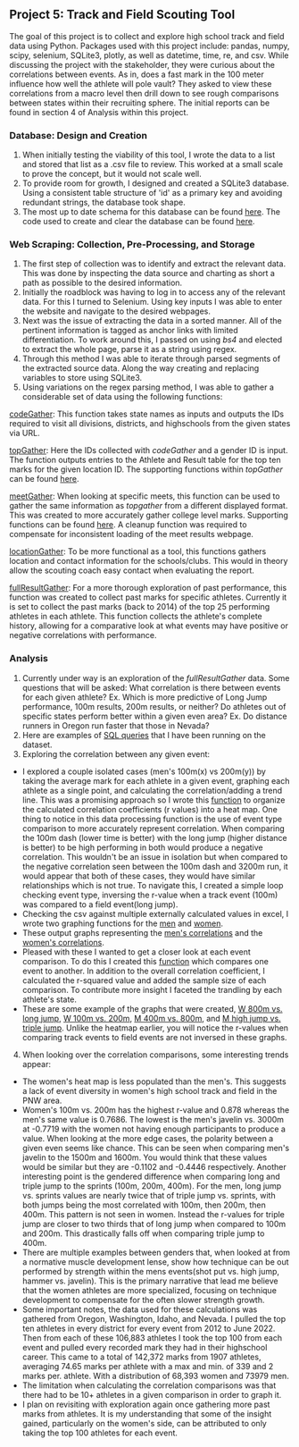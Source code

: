 ## Project 5: Track and Field Scouting Tool

The goal of this project is to collect and explore high school track and field data using Python. Packages used with this project include: pandas, numpy, scipy, selenium, SQLite3, plotly, as well as datetime, time, re, and csv. While discussing the project with the stakeholder, they were curious about the correlations between events. As in, does a fast mark in the 100 meter influence how well the athlete will pole vault? They asked to view these correlations from a macro level then drill down to see rough comparisons between states within their recruiting sphere. The initial reports can be found in section 4 of Analysis within this project.  

### **Database: Design and Creation**

1. When initially testing the viability of this tool, I wrote the data to a list and stored that list as a .csv file to review. This worked at a small scale to prove the concept, but it would not scale well.
2. To provide room for growth, I designed and created a SQLite3 database. Using a consistent table structure of 'id' as a primary key and avoiding redundant strings, the database took shape.
3. The most up to date schema for this database can be found [here](https://github.com/JamesWheeler4/James_Portfolio/blob/main/Proj_5%20Track%20and%20Field%20Scouting/APDB%20Schema%2004202022.pdf). The code used to create and clear the database can be found [here](https://github.com/JamesWheeler4/James_Portfolio/blob/main/Proj_5%20Track%20and%20Field%20Scouting/APDB.py).

### **Web Scraping: Collection, Pre-Processing, and Storage**

1. The first step of collection was to identify and extract the relevant data. This was done by inspecting the data source and charting as short a path as possible to the desired information.
2. Initially the roadblock was having to log in to access any of the relevant data. For this I turned to Selenium. Using key inputs I was able to enter the website and navigate to the desired webpages.
3. Next was the issue of extracting the data in a sorted manner. All of the pertinent information is tagged as anchor links with limited differentiation. To work around this, I passed on using *bs4* and elected to extract the whole page, parse it as a string using regex.
4. Through this method I was able to iterate through parsed segments of the extracted source data. Along the way creating and replacing variables to store using SQLite3.
5. Using variations on the regex parsing method, I was able to gather a considerable set of data using the following functions:
  
[codeGather](https://github.com/JamesWheeler4/James_Portfolio/blob/main/Proj_5%20Track%20and%20Field%20Scouting/codeGather.py): This function takes state names as inputs and outputs the IDs required to visit all divisions, districts, and highschools from the given states via URL. 
  
[topGather](https://github.com/JamesWheeler4/James_Portfolio/blob/main/Proj_5%20Track%20and%20Field%20Scouting/topGather.py): Here the IDs collected with *codeGather* and a gender ID is input. The function outputs entries to the Athlete and Result table for the top ten marks for the given location ID. The supporting functions within *topGather* can be found [here](https://github.com/JamesWheeler4/James_Portfolio/blob/main/Proj_5%20Track%20and%20Field%20Scouting/topGatherSup.py).
  
[meetGather](https://github.com/JamesWheeler4/James_Portfolio/blob/main/Proj_5%20Track%20and%20Field%20Scouting/meetGather.py): When looking at specific meets, this function can be used to gather the same information as *topgather* from a different displayed format. This was created to more accurately gather college level marks. Supporting functions can be found [here](https://github.com/JamesWheeler4/James_Portfolio/blob/main/Proj_5%20Track%20and%20Field%20Scouting/meetGatherSup.py). A cleanup function was required to compensate for inconsistent loading of the meet results webpage.
  
[locationGather](https://github.com/JamesWheeler4/James_Portfolio/blob/main/Proj_5%20Track%20and%20Field%20Scouting/locationGather.py): To be more functional as a tool, this functions gathers location and contact information for the schools/clubs. This would in theory allow the scouting coach easy contact when evaluating the report.
  
[fullResultGather](https://github.com/JamesWheeler4/James_Portfolio/blob/main/Proj_5%20Track%20and%20Field%20Scouting/fullResultGather.py): For a more thorough exploration of past performance, this function was created to collect past marks for specific athletes. Currently it is set to collect the past marks (back to 2014) of the top 25 performing athletes in each athlete. This function collects the athlete's complete history, allowing for a comparative look at what events may have positive or negative correlations with performance.

### **Analysis**
1. Currently under way is an exploration of the *fullResultGather* data. Some questions that will be asked: What correlation is there between events for each given athlete? Ex. Which is more predictive of Long Jump performance, 100m results, 200m results, or neither? Do athletes out of specific states perform better within a given even area? Ex. Do distance runners in Oregon run faster that those in Nevada?
2. Here are examples of [SQL queries](https://github.com/JamesWheeler4/James_Portfolio/blob/main/Proj_5%20Track%20and%20Field%20Scouting/AP_SQLqueries.py) that I have been running on the dataset.
3. Exploring the correlation between any given event: 
- I explored a couple isolated cases (men's 100m(x) vs 200m(y)) by taking the average mark for each athlete in a given event, graphing each athlete as a single point, and calculating the correlation/adding a trend line. This was a promising approach so I wrote this [function](https://github.com/JamesWheeler4/James_Portfolio/blob/main/Proj_5%20Track%20and%20Field%20Scouting/graphCorData.py) to organize the calculated correlation coefficients (r values) into a heat map. One thing to notice in this data processing function is the use of event type comparison to more accurately represent correlation. When comparing the 100m dash (lower time is better) with the long jump (higher distance is better) to be high performing in both would produce a negative correlation. This wouldn't be an issue in isolation but when compared to the negative correlation seen between the 100m dash and 3200m run, it would appear that both of these cases, they would have similar relationships which is not true. To navigate this, I created a simple loop checking event type, inversing the r-value when a track event (100m) was compared to a field event(long jump). 
- Checking the csv against multiple externally calculated values in excel, I wrote two graphing functions for the [men](https://github.com/JamesWheeler4/James_Portfolio/blob/main/Proj_5%20Track%20and%20Field%20Scouting/graphMenCor.py) and [women](https://github.com/JamesWheeler4/James_Portfolio/blob/main/Proj_5%20Track%20and%20Field%20Scouting/graphWomenCor.py). 
- These output graphs representing the [men's correlations](https://github.com/JamesWheeler4/James_Portfolio/blob/main/Proj_5%20Track%20and%20Field%20Scouting/Men's%20Correlation%20Heatmap.png) and the [women's correlations](https://github.com/JamesWheeler4/James_Portfolio/blob/main/Proj_5%20Track%20and%20Field%20Scouting/Women's%20Correlation%20Heatmap.png). 
- Pleased with these I wanted to get a closer look at each event comparison. To do this I created this [function](https://github.com/JamesWheeler4/James_Portfolio/blob/main/Proj_5%20Track%20and%20Field%20Scouting/graphEventEvent.py) which compares one event to another. In addition to the overall correlation coefficient, I calculated the r-squared value and added the sample size of each comparison. To contribute more insight I faceted the trandling by each athlete's state. 
- These are some example of the graphs that were created, [W 800m vs. long jump](https://github.com/JamesWheeler4/James_Portfolio/blob/main/Proj_5%20Track%20and%20Field%20Scouting/Female's%20800m%20vs.%20lj.png), [W 100m vs. 200m](https://github.com/JamesWheeler4/James_Portfolio/blob/main/Proj_5%20Track%20and%20Field%20Scouting/Female's%20100m%20vs.%20200m.png), [M 400m vs. 800m](https://github.com/JamesWheeler4/James_Portfolio/blob/main/Proj_5%20Track%20and%20Field%20Scouting/Male's%20400m%20vs.%20800m.png), and [M high jump vs. triple jump](https://github.com/JamesWheeler4/James_Portfolio/blob/main/Proj_5%20Track%20and%20Field%20Scouting/Male's%20hj%20vs.%20tj.png). Unlike the heatmap earlier, you will notice the r-values when comparing track events to field events are not inversed in these graphs.
4. When looking over the correlation comparisons, some interesting trends appear:
- The women's heat map is less populated than the men's. This suggests a lack of event diversity in women's high school track and field in the PNW area. 
- Women's 100m vs. 200m has the highest r-value and 0.878 whereas the men's same value is 0.7686. The lowest is the men's javelin vs. 3000m at -0.7719 with the women not having enough participants to produce a value. When looking at the more edge cases, the polarity between a given even seems like chance. This can be seen when comparing men's javelin to the 1500m and 1600m. You would think that these values would be similar but they are -0.1102 and -0.4446 respectively. Another interesting point is the gendered difference when comparing long and triple jump to the sprints (100m, 200m, 400m). For the men, long jump vs. sprints values are nearly twice that of triple jump vs. sprints, with both jumps being the most correlated with 100m, then 200m, then 400m. This pattern is not seen in women. Instead the r-values for triple jump are closer to two thirds that of long jump when compared to 100m and 200m. This drastically falls off when comparing triple jump to 400m. 
- There are multiple examples between genders that, when looked at from a normative muscle development lense, show how technique can be out performed by strength within the mens events(shot put vs. high jump, hammer vs. javelin). This is the primary narrative that lead me believe that the women athletes are more specialized, focusing on technique development to compensate for the often slower strength growth. 
- Some important notes, the data used for these calculations was gathered from Oregon, Washington, Idaho, and Nevada. I pulled the top ten athletes in every district for every event from 2012 to June 2022. Then from each of these 106,883 athletes I took the top 100 from each event and pulled every recorded mark they had in their highschool career. This came to a total of 142,372 marks from 1907 athletes, averaging 74.65 marks per athlete with a max and min. of 339 and 2 marks per.  athlete. With a distribution of 68,393 women and 73979 men. 
- The limitation when calculating the correlation comparisons was that there had to be 10+ athletes in a given comparison in order to graph it.
- I plan on revisiting with exploration again once gathering more past marks from athletes. It is my understanding that some of the insight gained, particularly on the women's side, can be attributed to only taking the top 100 athletes for each event.


